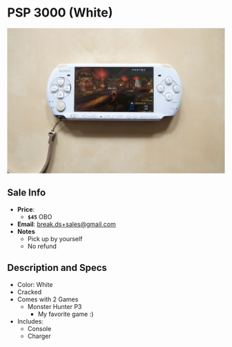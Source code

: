 # PSP 3000 (White)

![PSP](https://github.com/breakds/moving-sales/blob/master/photo/resized/psp_white.png)

## Sale Info

* **Price**: 
  * **`$45`** OBO
* **Email**: break.ds+sales@gmail.com
* **Notes** 
  * Pick up by yourself
  * No refund

## Description and Specs

* Color: White
* Cracked
* Comes with 2 Games
  * Monster Hunter P3
    * My favorite game :)
* Includes:
  * Console
  * Charger
